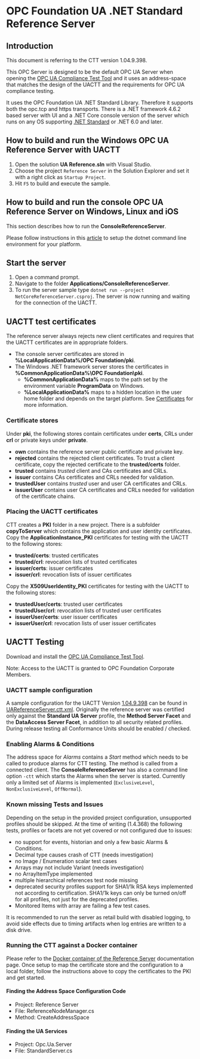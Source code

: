 # OPC Foundation UA .NET Standard Reference Server

## Introduction

This document is referring to the CTT version 1.04.9.398.

This OPC Server is designed to be the default OPC UA Server when opening the [OPC UA Compliance Test Tool](https://opcfoundation.org/developer-tools/certification-test-tools/opc-ua-compliance-test-tool-uactt/) and it uses an address-space that matches the design of the UACTT and the requirements for OPC UA compliance testing. 

It uses the OPC Foundation UA .NET Standard Library. Therefore it supports both the opc.tcp and https transports. There is a .NET framework 4.6.2 based server with UI and a .NET Core console version of the server which runs on any OS supporting [.NET Standard](https://docs.microsoft.com/en-us/dotnet/articles/standard) or .NET 6.0 and later.

## How to build and run the Windows OPC UA Reference Server with UACTT
1. Open the solution **UA Reference.sln** with Visual Studio.
2. Choose the project `Reference Server` in the Solution Explorer and set it with a right click as `Startup Project`.
3. Hit `F5` to build and execute the sample.

## How to build and run the console OPC UA Reference Server on Windows, Linux and iOS
This section describes how to run the **ConsoleReferenceServer**.

Please follow instructions in this [article](https://aka.ms/dotnetcoregs) to setup the dotnet command line environment for your platform. 

## Start the server 
1. Open a command prompt.
2. Navigate to the folder **Applications/ConsoleReferenceServer**.
3. To run the server sample type `dotnet run --project NetCoreReferenceServer.csproj`. The server is now running and waiting for the connection of the UACTT. 

## UACTT test certificates
The reference server always rejects new client certificates and requires that the UACTT certificates are in appropriate folders. 
- The console server certificates are stored in **%LocalApplicationData%/OPC Foundation/pki**.
- The Windows .NET framework server stores the certificates in **%CommonApplicationData%\OPC Foundation\pki**.
    - **%CommonApplicationData%** maps to the path set by the environment variable **ProgramData** on Windows.  
    - **%LocalApplicationData%** maps to a hidden location in the user home folder and depends on the target platform. See [Certificates](Certificates.md) for more information.

### Certificate stores
Under **pki**, the following stores contain certificates under **certs**, CRLs under **crl** or private keys under **private**.
- **own** contains the reference server public certificate and private key.
- **rejected** contains the rejected client certificates. To trust a client certificate, copy the rejected certificate to the **trusted/certs** folder.
- **trusted** contains *trusted* client and CAs certificates and CRLs.
- **issuer** contains CAs certificates and CRLs needed for validation.
- **trustedUser** contains *trusted* user and user CA certificates and CRLs.
- **issuerUser** contains user CA certificates and CRLs needed for validation of the certificate chains.

### Placing the UACTT certificates
CTT creates a **PKI** folder in a new project. There is a subfolder **copyToServer** which contains the application and user identity certificates.
Copy the **ApplicationInstance_PKI** certificates for testing with the UACTT to the following stores:
- **trusted/certs**: trusted certificates
- **trusted/crl**: revocation lists of trusted certificates
- **issuer/certs**: issuer certificates
- **issuer/crl**: revocation lists of issuer certificates

Copy the **X509UserIdentity_PKI** certificates for testing with the UACTT to the following stores:
- **trustedUser/certs**: trusted user certificates
- **trustedUser/crl**: revocation lists of trusted user certificates
- **issuerUser/certs**: user issuer certificates
- **issuerUser/crl**: revocation lists of user issuer certificates

## UACTT Testing
Download and install the [OPC UA Compliance Test Tool](https://opcfoundation.org/developer-tools/certification-test-tools/opc-ua-compliance-test-tool-uactt/). 

Note: Access to the UACTT is granted to OPC Foundation Corporate Members.

### UACTT sample configuration
A sample configuration for the UACTT Version [1.04.9.398](https://opcfoundation.org/developer-tools/certification-test-tools/opc-ua-compliance-test-tool-uactt/) can be found in [UAReferenceServer.ctt.xml](./UAReferenceServer.ctt.xml). Originally the reference server was certified only against the **Standard UA Server** profile, the **Method Server Facet** and the **DataAccess Server Facet**, in addition to all security related profiles. During release testing all Conformance Units should be enabled / checked. 

### Enabling Alarms & Conditions

The address space for *Alarms* contains a *Start* method which needs to be called to produce alarms for CTT testing. The method is called from a connected client. 
The **ConsoleReferenceServer** has also a command line option `-ctt` which starts the Alarms when the server is started. Currently only a limited set of Alarms is implemented (`ExclusiveLevel`, `NonExclusiveLevel`, `OffNormal`).

### Known missing Tests and Issues ###

Depending on the setup in the provided project configuration, unsupported profiles should be skipped. At the time of writing (1.4.368) the following tests, profiles or facets are not yet covered or not configured due to issues:
- no support for events, historian and only a few basic Alarms & Conditions. 
- Decimal type causes crash of CTT (needs investigation)
- no Image / Enumeration scalar test cases
- Arrays may not include Variant (needs investigation)
- no ArrayItemType implemented
- multiple hierarchical references test node missing
- deprecated security profiles support for SHA1/1k RSA keys implemented not according to certification. SHA1/1k keys can only be turned on/off for all profiles, not just for the deprecated profiles.
- Monitored Items with array are failing a few test cases.
 
It is recommended to run the server as retail build with disabled logging, to avoid side effects due to timing artifacts when log entries are written to a disk drive. 

### Running the CTT against a Docker container ###

Please refer to the [Docker container of the Reference Server](Docs/DockerReferenceServer.md) documentation page. Once setup to map the certificate store and the configuration to a local folder, follow the instructions above to copy the certificates to the PKI and get started.

#### Finding the Address Space Configuration Code
- Project: Reference Server
- File: ReferenceNodeManager.cs
- Method: CreateAddressSpace

#### Finding the UA Services
- Project: Opc.Ua.Server
- File: StandardServer.cs


